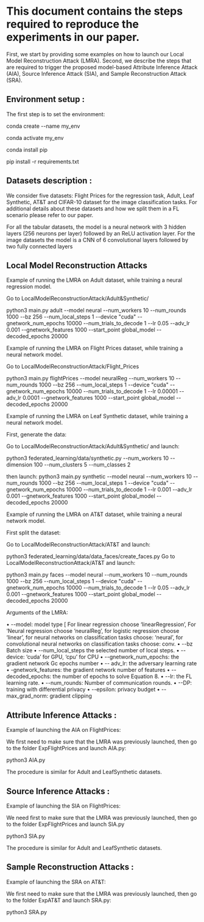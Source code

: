 # This document contains the steps required to reproduce the experiments in our paper.



First, we start by providing some examples on how to launch our Local Model Reconstruction Attack (LMRA). Second, we describe the steps that are required to trigger the proposed model-based Attribute Inference Attack (AIA), Source Inference Attack (SIA), and Sample Reconstruction Attack (SRA).



## Environment setup : 


The first step is to set the environment:

conda create --name my_env

conda activate my_env

conda install pip

pip install -r requirements.txt


## Datasets description : 


We consider five datasets: Flight Prices for the regression task, Adult, Leaf Synthetic, AT\&T and CIFAR-10 dataset for the image classification tasks. For additional details about these datasets and how we split them in a FL scenario please refer to our paper.

For all the tabular datasets, the model is a neural network with 3 hidden layers (256 neurons per layer) followed by an ReLU activation layer. For the image datasets the model is a CNN of 6 convolutional layers followed by two fully connected layers




## Local Model Reconstruction Attacks 



Example of running the LMRA on Adult dataset, while training a neural regression model.

Go to LocalModelReconstructionAttack/Adult&Synthetic/

python3 main.py adult --model neural --num_workers 10 --num_rounds 1000 --bz 256 --num_local_steps 1 --device "cuda" --gnetwork_num_epochs 10000 --num_trials_to_decode 1 --lr 0.05 --adv_lr 0.001 --gnetwork_features 1000 --start_point global_model --decoded_epochs 20000

Example of running the LMRA on Flight Prices dataset, while training a neural network model.

Go to LocalModelReconstructionAttack/Flight_Prices

python3 main.py flightPrices --model neuralReg --num_workers 10 --num_rounds 1000 --bz 256 --num_local_steps 1 --device "cuda" --gnetwork_num_epochs 10000 --num_trials_to_decode 1 --lr 0.00001 --adv_lr 0.0001 --gnetwork_features 1000 --start_point global_model --decoded_epochs 20000

Example of running the LMRA on Leaf Synthetic dataset, while training a neural network model.

First, generate the data:

Go to LocalModelReconstructionAttack/Adult&Synthetic/ and launch:

python3 federated_learning/data/synthetic.py --num_workers 10 --dimension 100 --num_clusters 5 --num_classes 2

then launch:
python3 main.py synthetic --model neural --num_workers 10 --num_rounds 1000 --bz 256 --num_local_steps 1 --device "cuda" --gnetwork_num_epochs 10000 --num_trials_to_decode 1 --lr 0.001 --adv_lr 0.001 --gnetwork_features 1000 --start_point global_model --decoded_epochs 20000

Example of running the LMRA on AT&T dataset, while training a neural network model.

First split the dataset:

Go to LocalModelReconstructionAttack/AT&T and launch:

python3 federated_learning/data/data_faces/create_faces.py
Go to LocalModelReconstructionAttack/AT&T and launch:

python3 main.py faces --model neural --num_workers 10 --num_rounds 1000 --bz 256 --num_local_steps 1 --device "cuda" --gnetwork_num_epochs 10000 --num_trials_to_decode 1 --lr 0.05 --adv_lr 0.001 --gnetwork_features 1000 --start_point global_model --decoded_epochs 20000




Arguments of the LMRA:

•	--model: model type [ For linear regression choose ‘linearRegression’, For ‘Neural regression choose ‘neuralReg’, for logistic regression choose ‘linear’, for neural networks on classification tasks choose: ‘neural’, for convolutional neural networks on classification tasks choose: conv.
•	--bz  Batch size
•	 --num_local_steps  the selected number of local steps.
•	--device: ‘cuda’ for GPU, ‘cpu’ for CPU
•	--gnetwork_num_epochs: the gradient network Gc epochs number
•	-- adv_lr: the adversary learning rate
•	-gnetwork_features: the gradient network number of features
•	--decoded_epochs: the number of epochs to solve Equation 8.
•	--lr: the FL learning rate.
•	--num_rounds: Number of communication rounds.
•	--DP: training with differential privacy
•	--epsilon: privacy budget
•	--max_grad_norm: gradient clipping



## Attribute Inference Attacks : 


Example of launching the AIA on FlightPrices:

We first need to make sure that the LMRA was previously launched, then go to the folder ExpFlightPrices and launch AIA.py:

python3 AIA.py

The procedure is similar for Adult and LeafSynthetic datasets.


## Source Inference Attacks : 

Example of launching the SIA on FlightPrices:

We need first to make sure that the LMRA was previously launched, then go to the folder ExpFlightPrices and launch SIA.py

python3 SIA.py

The procedure is similar for Adult and LeafSynthetic datasets.


## Sample Reconstruction Attacks : 
Example of launching the SRA on AT&T:

We first need to make sure that the LMRA was previously launched, then go to the folder ExpAT&T and launch SRA.py:

python3 SRA.py


